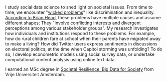 I study social data science to shed light on societal issues. From time to time, we encounter "[wicked problems](https://link.springer.com/book/10.1007/978-3-030-94580-0)" like discrimination and inequality. [According to Brian Head](https://link.springer.com/chapter/10.1007/978-3-030-94580-0_1), these problems have multiple causes and assume different shapes; They "involve conflicting interests and divergent perceptions among various stakeholder groups". My research investigates how individuals and institutions respond to these problems. For example, how do rural children fare at school when their parents have migrated away to make a living? How did Twitter users express sentiments in discussions on electoral politics, at the time when Capitol storming was unfolding? To do so, I develop econometric models using social survey data, or undertake computational content analysis using online text data.

I earned an MSc degree in [Societal Resilience: Big Data for Society](https://vu.nl/en/education/master/societal-resilience) from Vrije Universiteit Amsterdam. 
